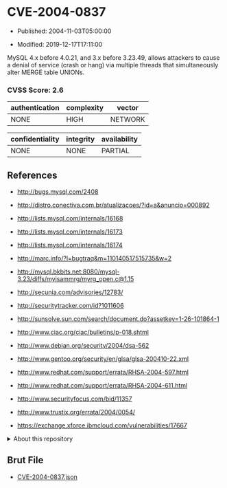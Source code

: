 # CVE-2004-0837

- Published: 2004-11-03T05:00:00

- Modified: 2019-12-17T17:11:00

MySQL 4.x before 4.0.21, and 3.x before 3.23.49, allows attackers to cause a denial of service (crash or hang) via multiple threads that simultaneously alter MERGE table UNIONs.

### CVSS Score: **2.6**

| authentication | complexity | vector |
| --- | --- | --- |
| NONE | HIGH | NETWORK |

| confidentiality | integrity | availability |
| --- | --- | --- |
| NONE | NONE | PARTIAL |

## References

* http://bugs.mysql.com/2408

* http://distro.conectiva.com.br/atualizacoes/?id=a&anuncio=000892

* http://lists.mysql.com/internals/16168

* http://lists.mysql.com/internals/16173

* http://lists.mysql.com/internals/16174

* http://marc.info/?l=bugtraq&m=110140517515735&w=2

* http://mysql.bkbits.net:8080/mysql-3.23/diffs/myisammrg/myrg_open.c@1.15

* http://secunia.com/advisories/12783/

* http://securitytracker.com/id?1011606

* http://sunsolve.sun.com/search/document.do?assetkey=1-26-101864-1

* http://www.ciac.org/ciac/bulletins/p-018.shtml

* http://www.debian.org/security/2004/dsa-562

* http://www.gentoo.org/security/en/glsa/glsa-200410-22.xml

* http://www.redhat.com/support/errata/RHSA-2004-597.html

* http://www.redhat.com/support/errata/RHSA-2004-611.html

* http://www.securityfocus.com/bid/11357

* http://www.trustix.org/errata/2004/0054/

* https://exchange.xforce.ibmcloud.com/vulnerabilities/17667

<details>
<summary>About this repository</summary> 

  This repository is part of the project [Live Hack CVE](https://github.com/Live-Hack-CVE). Main website can be found [www.live-hack.org](https://www.live-hack.org) 
  
  Made by [Sn0wAlice](https://github.com/Sn0wAlice) for the people that care about security and need to have a feed of the latest CVEs. Hope you enjoy it, don't forget to star the repo and follow me on [Twitter](https://twitter.com/Sn0wAlice) and [Github](https://github.com/Sn0wAlice). And that is my [personnal website](https://www.alice-snow.me/)

  - [Home Page](https://github.com/Live-Hack-CVE)
  - [Framework](https://github.com/Live-Hack-CVE/cve-framework)
  - [CVE database](https://github.com/Live-Hack-CVE/full_database)
  - [Changelog](https://github.com/Live-Hack-CVE/Changelog)
</details>

## Brut File

* [CVE-2004-0837.json](https://raw.githubusercontent.com/Live-Hack-CVE/full_database/main/cves/2004/CVE-2004-0837.json)

